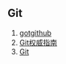 ## Git
1. [gotgithub](http://www.worldhello.net/gotgithub/)
2. [Git权威指南](http://www.worldhello.net/gotgit/)
3. [Git](https://git-scm.com/book/zh/v2)
